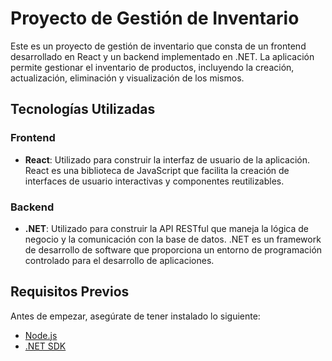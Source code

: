 # Proyecto de Gestión de Inventario

Este es un proyecto de gestión de inventario que consta de un frontend desarrollado en React y un backend implementado en .NET. La aplicación permite gestionar el inventario de productos, incluyendo la creación, actualización, eliminación y visualización de los mismos.

## Tecnologías Utilizadas

### Frontend
- **React**: Utilizado para construir la interfaz de usuario de la aplicación. React es una biblioteca de JavaScript que facilita la creación de interfaces de usuario interactivas y componentes reutilizables.

### Backend
- **.NET**: Utilizado para construir la API RESTful que maneja la lógica de negocio y la comunicación con la base de datos. .NET es un framework de desarrollo de software que proporciona un entorno de programación controlado para el desarrollo de aplicaciones.

## Requisitos Previos

Antes de empezar, asegúrate de tener instalado lo siguiente:

- [Node.js](https://nodejs.org/)
- [.NET SDK](https://dotnet.microsoft.com/download)
